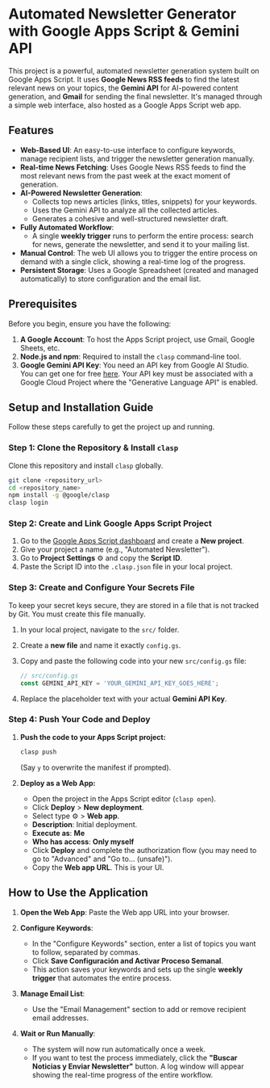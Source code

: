 # Automated Newsletter Generator with Google Apps Script & Gemini API

This project is a powerful, automated newsletter generation system built on Google Apps Script. It uses **Google News RSS feeds** to find the latest relevant news on your topics, the **Gemini API** for AI-powered content generation, and **Gmail** for sending the final newsletter. It's managed through a simple web interface, also hosted as a Google Apps Script web app.

## Features

-   **Web-Based UI**: An easy-to-use interface to configure keywords, manage recipient lists, and trigger the newsletter generation manually.
-   **Real-time News Fetching**: Uses Google News RSS feeds to find the most relevant news from the past week at the exact moment of generation.
-   **AI-Powered Newsletter Generation**:
    -   Collects top news articles (links, titles, snippets) for your keywords.
    -   Uses the Gemini API to analyze all the collected articles.
    -   Generates a cohesive and well-structured newsletter draft.
-   **Fully Automated Workflow**:
    -   A single **weekly trigger** runs to perform the entire process: search for news, generate the newsletter, and send it to your mailing list.
-   **Manual Control**: The web UI allows you to trigger the entire process on demand with a single click, showing a real-time log of the progress.
-   **Persistent Storage**: Uses a Google Spreadsheet (created and managed automatically) to store configuration and the email list.

## Prerequisites

Before you begin, ensure you have the following:

1.  **A Google Account**: To host the Apps Script project, use Gmail, Google Sheets, etc.
2.  **Node.js and npm**: Required to install the `clasp` command-line tool.
3.  **Google Gemini API Key**: You need an API key from Google AI Studio. You can get one for free [here](https://aistudio.google.com/app/apikey). Your API key must be associated with a Google Cloud Project where the "Generative Language API" is enabled.

## Setup and Installation Guide

Follow these steps carefully to get the project up and running.

### **Step 1:** Clone the Repository & Install `clasp`

Clone this repository and install `clasp` globally.

```bash
git clone <repository_url>
cd <repository_name>
npm install -g @google/clasp
clasp login
```

### **Step 2:** Create and Link Google Apps Script Project

1.  Go to the [Google Apps Script dashboard](https://script.google.com/home) and create a **New project**.
2.  Give your project a name (e.g., "Automated Newsletter").
3.  Go to **Project Settings** ⚙️ and copy the **Script ID**.
4.  Paste the Script ID into the `.clasp.json` file in your local project.

### **Step 3:** Create and Configure Your Secrets File

To keep your secret keys secure, they are stored in a file that is not tracked by Git. You must create this file manually.

1.  In your local project, navigate to the `src/` folder.
2.  Create a **new file** and name it exactly `config.gs`.
3.  Copy and paste the following code into your new `src/config.gs` file:

    ```javascript
    // src/config.gs
    const GEMINI_API_KEY = 'YOUR_GEMINI_API_KEY_GOES_HERE';
    ```

4.  Replace the placeholder text with your actual **Gemini API Key**.

### **Step 4:** Push Your Code and Deploy

1.  **Push the code to your Apps Script project:**

    ```bash
    clasp push
    ```
    (Say `y` to overwrite the manifest if prompted).

2.  **Deploy as a Web App:**
    -   Open the project in the Apps Script editor (`clasp open`).
    -   Click **Deploy** > **New deployment**.
    -   Select type ⚙️ > **Web app**.
    -   **Description**: Initial deployment.
    -   **Execute as**: **Me**
    -   **Who has access**: **Only myself**
    -   Click **Deploy** and complete the authorization flow (you may need to go to "Advanced" and "Go to... (unsafe)").
    -   Copy the **Web app URL**. This is your UI.

## How to Use the Application

1.  **Open the Web App**: Paste the Web app URL into your browser.

2.  **Configure Keywords**:
    -   In the "Configure Keywords" section, enter a list of topics you want to follow, separated by commas.
    -   Click **Save Configuración and Activar Proceso Semanal**.
    -   This action saves your keywords and sets up the single **weekly trigger** that automates the entire process.

3.  **Manage Email List**:
    -   Use the "Email Management" section to add or remove recipient email addresses.

4.  **Wait or Run Manually**:
    -   The system will now run automatically once a week.
    -   If you want to test the process immediately, click the **"Buscar Noticias y Enviar Newsletter"** button. A log window will appear showing the real-time progress of the entire workflow.
